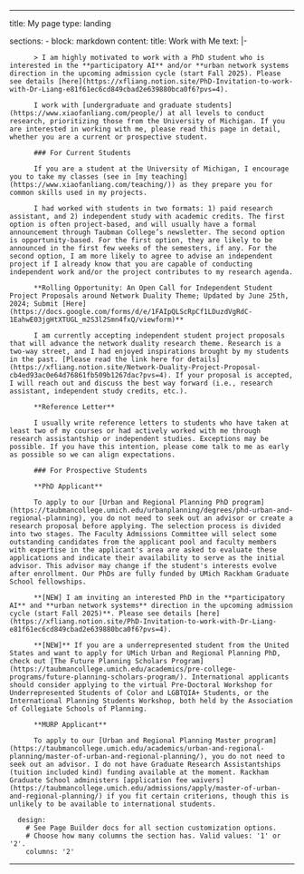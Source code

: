   ---
  title: My page
  type: landing

  sections:
    - block: markdown
      content:
        title: Work with Me
        text: |- 
          
          > I am highly motivated to work with a PhD student who is interested in the **participatory AI** and/or **urban network systems direction in the upcoming admission cycle (start Fall 2025). Please see details [here](https://xfliang.notion.site/PhD-Invitation-to-work-with-Dr-Liang-e81f61ec6cd849cbad2e639880bca0f6?pvs=4).

          I work with [undergraduate and graduate students](https://www.xiaofanliang.com/people/) at all levels to conduct research, prioritizing those from the University of Michigan. If you are interested in working with me, please read this page in detail, whether you are a current or prospective student.

          ### For Current Students

          If you are a student at the University of Michigan, I encourage you to take my classes (see in [my teaching](https://www.xiaofanliang.com/teaching/)) as they prepare you for common skills used in my projects. 

          I had worked with students in two formats: 1) paid research assistant, and 2) independent study with academic credits. The first option is often project-based, and will usually have a formal announcement through Taubman College’s newsletter. The second option is opportunity-based. For the first option, they are likely to be announced in the first few weeks of the semesters, if any. For the second option, I am more likely to agree to advise an independent project if I already know that you are capable of conducting independent work and/or the project contributes to my research agenda. 

          **Rolling Opportunity: An Open Call for Independent Student Project Proposals around Network Duality Theme; Updated by June 25th, 2024; Submit [Here](https://docs.google.com/forms/d/e/1FAIpQLScRpCf1LDuzdVgRdC-1EahwE03jgHtXTUGL_m2S3l2Smn4fxQ/viewform)**  

          I am currently accepting independent student project proposals that will advance the network duality research theme. Research is a two-way street, and I had enjoyed inspirations brought by my students in the past. [Please read the link here for details](https://xfliang.notion.site/Network-Duality-Project-Proposal-cb4ed93ac0e64d76861fb509b1267dac?pvs=4). If your proposal is accepted, I will reach out and discuss the best way forward (i.e., research assistant, independent study credits, etc.). 

          **Reference Letter** 

          I usually write reference letters to students who have taken at least two of my courses or had actively worked with me through research assistantship or independent studies. Exceptions may be possible. If you have this intention, please come talk to me as early as possible so we can align expectations.

          ### For Prospective Students

          **PhD Applicant**

          To apply to our [Urban and Regional Planning PhD program](https://taubmancollege.umich.edu/urbanplanning/degrees/phd-urban-and-regional-planning), you do not need to seek out an advisor or create a research proposal before applying. The selection process is divided into two stages. The Faculty Admissions Committee will select some outstanding candidates from the applicant pool and faculty members with expertise in the applicant's area are asked to evaluate these applications and indicate their availability to serve as the initial advisor. This advisor may change if the student's interests evolve after enrollment. Our PhDs are fully funded by UMich Rackham Graduate School fellowships. 

          **[NEW] I am inviting an interested PhD in the **participatory AI** and **urban network systems** direction in the upcoming admission cycle (start Fall 2025)**. Please see details [here](https://xfliang.notion.site/PhD-Invitation-to-work-with-Dr-Liang-e81f61ec6cd849cbad2e639880bca0f6?pvs=4). 

          **[NEW]** If you are a underrepresented student from the United States and want to apply for UMich Urban and Regional Planning PhD, check out [The Future Planning Scholars Program](https://taubmancollege.umich.edu/academics/pre-college-programs/future-planning-scholars-program/). International applicants should consider applying to the virtual Pre-Doctoral Workshop for Underrepresented Students of Color and LGBTQIA+ Students, or the International Planning Students Workshop, both held by the Association of Collegiate Schools of Planning. 

          **MURP Applicant** 

          To apply to our [Urban and Regional Planning Master program](https://taubmancollege.umich.edu/academics/urban-and-regional-planning/master-of-urban-and-regional-planning/), you do not need to seek out an advisor. I do not have Graduate Research Assistantships (tuition included kind) funding available at the moment. Rackham Graduate School administers [application fee waivers](https://taubmancollege.umich.edu/admissions/apply/master-of-urban-and-regional-planning/) if you fit certain criterions, though this is unlikely to be available to international students.
           
      design:
        # See Page Builder docs for all section customization options.
        # Choose how many columns the section has. Valid values: '1' or '2'.
        columns: '2'
  ---







